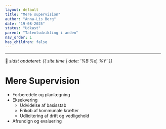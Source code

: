 ```yaml
---
layout: default
title: "Mere supervision"
author: "Anna-Lis Berg"
date: "19-08-2025"
status: "Udkast" 
parent: "Talentudvikling i anden"
nav_order: 1
has_children: false
---
```

---

📆 _sidst opdateret: {{ site.time | date: '%B %d, %Y' }}_

# Mere Supervision
- Forberedele og planlægning
- Eksekvering
  - Udvidelse af basisstab
  - Frikøb af kommunale kræfter
  - Udlicitering af drift og vedligehold
- Afrundign og evaluering
  

